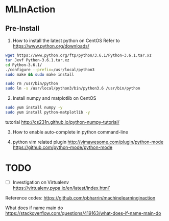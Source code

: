 # MLInAction
## Pre-Install
1. How to install the latest python on CentOS
Refer to https://www.python.org/downloads/

```bash
wget https://www.python.org/ftp/python/3.6.1/Python-3.6.1.tar.xz
tar Jxvf Python-3.6.1.tar.xz
cd Python-3.6.1/
./configure --prefix=/usr/local/python3
sudo make && sudo make install

sudo rm /usr/bin/python
sudo ln -s /usr/local/python3/bin/python3.6 /usr/bin/python
```



2. Install numpy and matplotlib on CentOS

```bash
sudo yum install numpy -y
sudo yum install python-matplotlib -y
```

tutorial
http://cs231n.github.io/python-numpy-tutorial/

3. How to enable auto-complete in python command-line

4. python vim related plugin
http://vimawesome.com/plugin/python-mode
https://github.com/python-mode/python-mode


# TODO
- [ ] Investigation on Virtualenv
https://virtualenv.pypa.io/en/latest/index.html`

Reference codes:
https://github.com/pbharrin/machinelearninginaction

What does if name main do
https://stackoverflow.com/questions/419163/what-does-if-name-main-do
